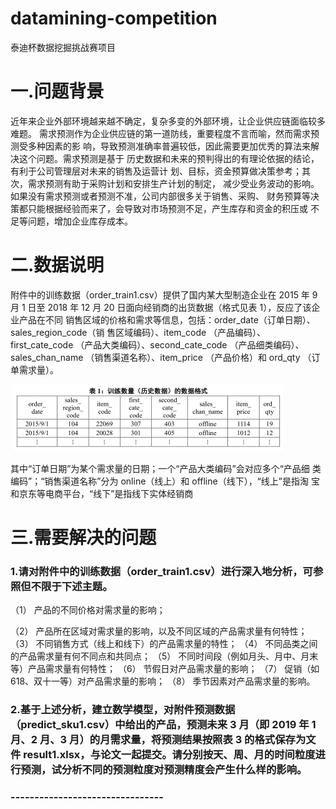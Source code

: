# datamining-competition
泰迪杯数据挖掘挑战赛项目

# 一.问题背景

​		近年来企业外部环境越来越不确定，复杂多变的外部环境，让企业供应链面临较多难题。
需求预测作为企业供应链的第一道防线，重要程度不言而喻，然而需求预测受多种因素的影
响，导致预测准确率普遍较低，因此需要更加优秀的算法来解决这个问题。需求预测是基于
历史数据和未来的预判得出的有理论依据的结论，有利于公司管理层对未来的销售及运营计
划、目标，资金预算做决策参考；其次，需求预测有助于采购计划和安排生产计划的制定，
减少受业务波动的影响。如果没有需求预测或者预测不准，公司内部很多关于销售、采购、
财务预算等决策都只能根据经验而来了，会导致对市场预测不足，产生库存和资金的积压或
不足等问题，增加企业库存成本。

# 二.数据说明

附件中的训练数据（order_train1.csv）提供了国内某大型制造企业在 2015 年 9 月 1
日至 2018 年 12 月 20 日面向经销商的出货数据（格式见表 1），反应了该企业产品在不同
销售区域的价格和需求等信息，包括：order_date（订单日期）、sales_region_code（销
售区域编码）、item_code （产品编码）、first_cate_code （产品大类编码）、second_cate_code
（产品细类编码）、sales_chan_name （销售渠道名称）、item_price （产品价格）和 ord_qty
（订单需求量）。

​							![表格](\imgs\示例数据.png "示例数据")

其中“订单日期”为某个需求量的日期；一个“产品大类编码”会对应多个“产品细
类编码”；“销售渠道名称”分为 online（线上）和 offline（线下），“线上”是指淘
宝和京东等电商平台，“线下”是指线下实体经销商

## 

# 三.需要解决的问题

###  1.请对附件中的训练数据（order_train1.csv）进行深入地分析，可参照但不限于下述主题。

（1） 产品的不同价格对需求量的影响；

（2） 产品所在区域对需求量的影响，以及不同区域的产品需求量有何特性；
（3） 不同销售方式（线上和线下）的产品需求量的特性；
（4） 不同品类之间的产品需求量有何不同点和共同点；
（5） 不同时间段（例如月头、月中、月末等）产品需求量有何特性；
（6） 节假日对产品需求量的影响；
（7） 促销（如 618、双十一等）对产品需求量的影响；
（8） 季节因素对产品需求量的影响。

### 2.基于上述分析，建立数学模型，对附件预测数据（predict_sku1.csv）中给出的产品，预测未来 3 月（即 2019 年 1 月、2 月、3 月）的月需求量，将预测结果按照表 3 的格式保存为文件 result1.xlsx，与论文一起提交。请分别按天、周、月的时间粒度进行预测，试分析不同的预测粒度对预测精度会产生什么样的影响。



### --------------------------------

